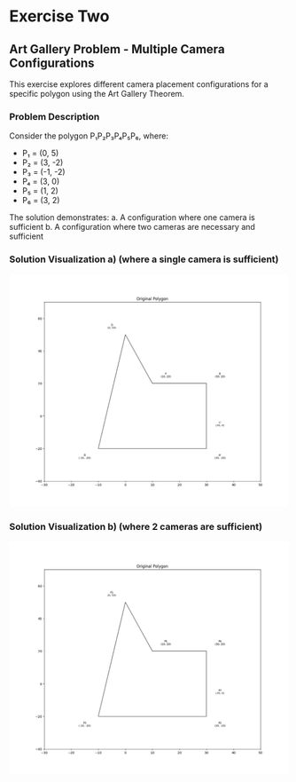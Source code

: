 # Exercise Two
## Art Gallery Problem - Multiple Camera Configurations

This exercise explores different camera placement configurations for a specific polygon using the Art Gallery Theorem.

### Problem Description
Consider the polygon P₁P₂P₃P₄P₅P₆, where:
- P₁ = (0, 5)
- P₂ = (3, -2)
- P₃ = (-1, -2)
- P₄ = (3, 0)
- P₅ = (1, 2)
- P₆ = (3, 2)

The solution demonstrates:
a. A configuration where one camera is sufficient
b. A configuration where two cameras are necessary and sufficient

### Solution Visualization a) (where a single camera is sufficient)
![Solution Visualization](a.gif)

### Solution Visualization b) (where 2 cameras are sufficient)
![Solution Visualization](b.gif)
